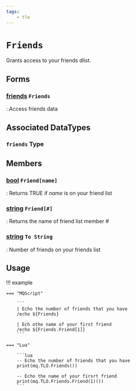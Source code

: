 ```yaml
---
tags:
    - tlo
---
```

# `Friends`

Grants access to your friends dlist.

## Forms

### [friends][friends] `Friends`

:   Access friends data


## Associated DataTypes

### `friends` Type

## Members

### [bool][bool] `Friend[name]`

:   Returns TRUE if _name_ is on your friend list

### [string][string] `Friend[#]`

:   Returns the name of friend list member _\#_

### [string][string] `To String`

:   Number of friends on your friends list



## Usage

!!! example

    === "MQScript"

        ```
        | Echo the number of friends that you have
        /echo ${Friends}

        | Ech othe name of your first friend
        /echo ${Friends.Friend[1]}
        ```

    === "Lua"

        ```lua
        -- Echo the number of friends that you have
        print(mq.TLO.Friends())

        -- Echo the name of your firsrt friend
        print(mq.TLO.Friends.Friend(1)())
        ```
[string]: ../data-types/datatype-string.md
[bool]: ../data-types/datatype-bool.md
[friends]: #friends-type

